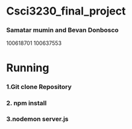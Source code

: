 # Csci3230_final_project
### Samatar mumin and Bevan Donbosco
100618701 100637553

# Running
### 1.Git clone Repository
### 2. npm install
### 3.nodemon server.js
